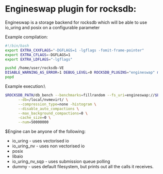 # Engineswap plugin for rocksdb:

Engineswap is a storage backend for rocksdb which will be able to use io_uring and posix on a configurable parameter

Example compilation:
```bash
#!/bin/bash
export EXTRA_CXXFLAGS="-DGFLAGS=1 -lgflags -fomit-frame-pointer"
export EXTRA_CFLAGS=-DGFLAGS=1
export EXTRA_LDFLAGS="-lgflags"

pushd /home/user/rocksdb-VE
DISABLE_WARNING_AS_ERROR=1 DEBUG_LEVEL=0 ROCKSDB_PLUGINS="engineswap" make -j $(nproc) static_lib db_bench #--dry-run
popd

```
Example execution:\
```bash
$ROCKSDB_PATH/db_bench --benchmarks=fillrandom --fs_uri=engineswap://$ENGINE \
      --db=/local/nvmevirt/ \
      --compression_type=none -histogram \
      --disable_auto_compactions \
      --max_background_compactions=0 \
      -cache_size=0 \
      --num=50000000
```
$Engine can be anyone of the following:
 * io_uring - uses vectorised io
 * io_uring_nv - uses non vectorised io
 * posix
 * libaio
 * io_uring_nv_sqp - uses submission queue polling
 * dummy - uses default filesystem, but prints out all the calls it receives.
